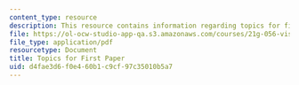 ```yaml
---
content_type: resource
description: This resource contains information regarding topics for first paper.
file: https://ol-ocw-studio-app-qa.s3.amazonaws.com/courses/21g-056-visual-histories-german-cinema-1945-to-present-fall-2003/d4fae3d6f0e460b1c9cf97c35010b5a7_MIT21G_056F03_first_paper.pdf
file_type: application/pdf
resourcetype: Document
title: Topics for First Paper
uid: d4fae3d6-f0e4-60b1-c9cf-97c35010b5a7
---
```

